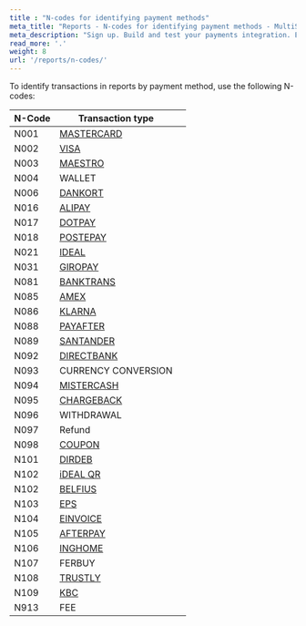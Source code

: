 ```yaml
---
title : "N-codes for identifying payment methods"
meta_title: "Reports - N-codes for identifying payment methods - MultiSafepay Docs"
meta_description: "Sign up. Build and test your payments integration. Explore our products and services. Use our API reference, SDKs, and wrappers. Get support."
read_more: '.'
weight: 8
url: '/reports/n-codes/'
---
```


To identify transactions in reports by payment method, use the following N-codes:

| N-Code | Transaction type                                        |   |
|--------|---------------------------------------------------------|---|
| N001   | [MASTERCARD](/payment-methods/credit-and-debit-cards/mastercard)             |   |
| N002   | [VISA](/payment-methods/credit-and-debit-cards/mastercard)                   |   |
| N003   | [MAESTRO](/payment-methods/credit-and-debit-cards/maestro)                    |   |
| N004   | WALLET                                                  |   |
| N006   | [DANKORT](/payment-methods/credit-and-debit-cards/dankort)       |   |
| N016   | [ALIPAY](/payment-methods/wallet/alipay)                      |   |
| N017   | [DOTPAY](/payment-methods/banks/dotpay)                      |   |
| N018   | [POSTEPAY](/payment-methods/credit-and-debit-cards/postepay)      |   |
| N021   | [IDEAL](/payment-methods/banks/ideal)                        |   |
| N031   | [GIROPAY](/payment-methods/banks/giropay)                    |   |
| N081   | [BANKTRANS](/payment-methods/banks/bank-transfer)            |   |
| N085   | [AMEX](/payment-methods/credit-and-debit-cards/american-express)                   |   |
| N086   | [KLARNA](/payment-methods/billing-suite/klarna)                      |   |
| N088   | [PAYAFTER](/payment-methods/billing-suite/pay-after-delivery)        |   |
| N089   | [SANTANDER](/payment-methods/billing-suite/betaalpermaand)               |   |
| N092   | [DIRECTBANK](/payment-methods/banks/sofort-banking)          |   |
| N093   | CURRENCY CONVERSION                                     |   |
| N094   | [MISTERCASH](/payment-methods/banks/bancontact)              |   |
| N095   | [CHARGEBACK](/payments/chargebacks/) |   |
| N096   | WITHDRAWAL                                              |   |
| N097   | Refund                                                  |   |
| N098   | [COUPON](/payment-methods/prepaid-cards/gift-cards)                  |   |
| N101   | [DIRDEB](/payment-methods/banks/sepa-direct-debit)                |   |
| N102   | [iDEAL QR](/payment-methods/banks/idealqr)                   |   |
| N102   | [BELFIUS](/payment-methods/banks/belfius)                    |   |
| N103   | [EPS](/payment-methods/banks/eps)                            |   |
| N104   | [EINVOICE](/payment-methods/billing-suite/e-invoicing)               |   |
| N105   | [AFTERPAY](/payment-methods/billing-suite/afterpay)                  |   |
| N106   | [INGHOME](/payment-methods/banks/ing-home-pay)               |   |
| N107   | FERBUY                                                  |   |
| N108   | [TRUSTLY](/payment-methods/banks/trustly)                    |   |
| N109   | [KBC](/payment-methods/banks/kbc)                            |   |
| N913   | FEE                                                     |   |